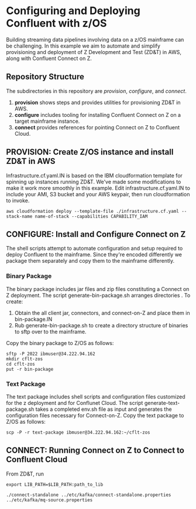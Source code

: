 # Configuring and Deploying Confluent with z/OS

Building streaming data pipelines involving data on a z/OS mainframe can be challenging. In this example we aim to automate and simplify provisioning and deployment of Z Development and Test (ZD&T) in AWS, along with Confluent Connect on Z.

## Repository Structure

The subdirectories in this repository are *provision*, *configure*, and *connect*. 
1. **provision** shows steps and provides utilities for provisioning ZD&T in AWS. 
1. **configure** includes tooling for installing Confluent Connect on Z on a target mainframe instance.
1. **connect** provides references for pointing Connect on Z to Confluent Cloud.

## PROVISION: Create Z/OS instance and install ZD&T in AWS
Infrastructure.cf.yaml.IN is based on the IBM cloudformation template for spinning up instances running ZD&T. We've made some modifications to make it work more smoothly in this example. Edit infrastructure.cf.yaml.IN to include your AMI, S3 bucket and your AWS keypair, then run cloudformation to invoke.

    aws cloudformation deploy --template-file ./infrastructure.cf.yaml --stack-name name-of-stack --capabilities CAPABILITY_IAM

## CONFIGURE: Install and Configure Connect on Z

The shell scripts attempt to automate configuration and setup required to deploy Confluent to the mainframe. Since they're encoded differently we package them separately and copy them to the mainframe differently. 

### Binary Package

The binary package includes jar files and zip files constituting a Connect on Z deployment. The script generate-bin-package.sh arranges directories . To create:

1. Obtain the all client jar, connectors, and connect-on-Z and place them in bin-package.IN
1. Rub generate-bin-package.sh to create a directory structure of binaries to sftp over to the mainframe.

Copy the binary package to Z/OS as follows:

    sftp -P 2022 ibmuser@34.222.94.162
    mkdir cflt-zos
    cd cflt-zos
    put -r bin-package

### Text Package

The text package includes shell scripts and configuration files customized for the z deployment and for Conflunet Cloud. The script generate-text-package.sh takes a completed env.sh file as input and generates the configuration files necessary for Connect-on-Z. Copy the text package to Z/OS as follows:

    scp -P -r text-package ibmuser@34.222.94.162:~/cflt-zos

## CONNECT: Running Connect on Z to Connect to Confluent Cloud

From ZD&T, run 

    export LIB_PATH=$LIB_PATH:path_to_lib
    
    ./connect-standalone ../etc/kafka/connect-standalone.properties ../etc/kafka/mq-source.properties

